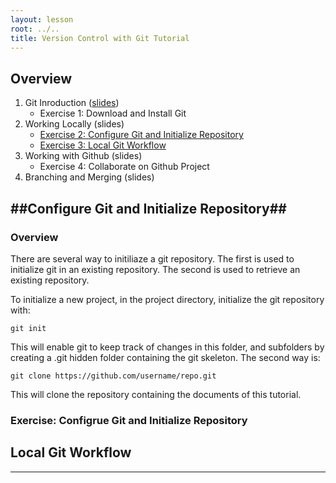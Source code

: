 ```yaml
---
layout: lesson
root: ../..
title: Version Control with Git Tutorial
---
```


## Overview ##
1. Git Inroduction ([slides](http://mollygibson.github.io/2014-01-08-iastate/lessons/swc-git/slides/01-Introduction/01-GitIntroduction.pdf))
   * Exercise 1: Download and Install Git  
2. Working Locally (slides)
   * [Exercise 2: Configure Git and Initialize Repository](#configure-git-and-initialize-repository)
   * [Exercise 3: Local Git Workflow](#local-git-workflow)
3. Working with Github (slides)
   * Exercise 4: Collaborate on Github Project
4. Branching and Merging (slides) 

##Configure Git and Initialize Repository##
---

### Overview ###
There are several way to initiliaze a git repository. The first is used to initialize git in an existing repository. The second is used to retrieve an existing repository.

To initialize a new project, in the project directory, initialize the git repository with:
```
git init
```

This will enable git to keep track of changes in this folder, and subfolders by creating a .git hidden folder containing the git skeleton.
The second way is:
```
git clone https://github.com/username/repo.git
```
This will clone the repository containing the documents of this tutorial.

### Exercise: Configrue Git and Initialize Repository ###


## Local Git Workflow ##
---


